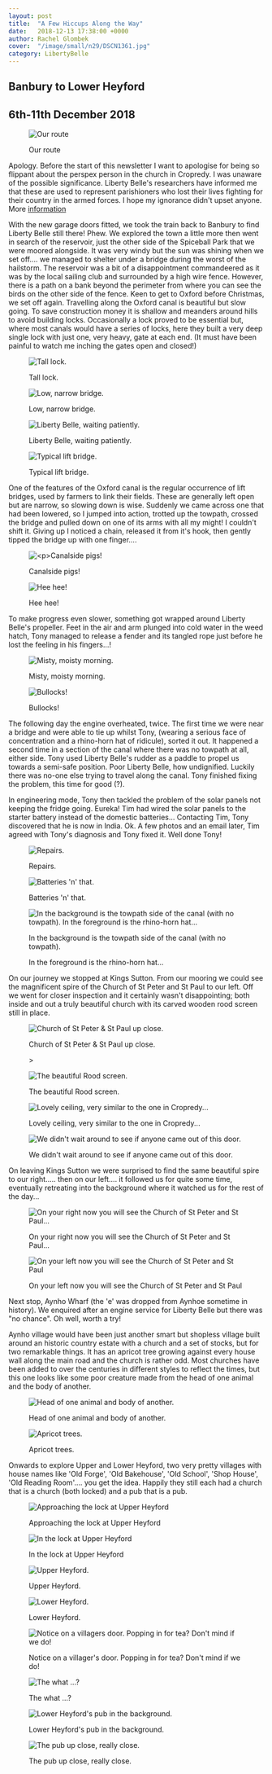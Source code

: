 ```yaml
---
layout: post
title:  "A Few Hiccups Along the Way"
date:   2018-12-13 17:38:00 +0000
author: Rachel Glombek
cover:  "/image/small/n29/DSCN1361.jpg"
category: LibertyBelle
---
```


<h2>Banbury to Lower Heyford</h2>
<h2>6th-11th December 2018</h2>

<figure>
 <img src="{{site.baseurl}}/image/maps/n29map.png" alt="Our route" >
 <figcaption>
 <p>Our route</p>
 </figcaption>
</figure>

<p>Apology.
Before the start of this newsletter I want to apologise for being so flippant about the perspex person in the church in Cropredy. I was unaware of the possible significance. Liberty Belle's researchers have informed me that these are used to represent parishioners who lost their lives fighting for their country in the armed forces. I hope my ignorance didn't upset anyone. More <a href="https://www.churchtimes.co.uk/articles/2018/2-march/news/uk/there-but-not-there">information</a> </p>

<p>With the new garage doors fitted, we took the train back to Banbury to find Liberty Belle still there! Phew.
We explored the town a little more then went in search of the reservoir, just the other side of the Spiceball Park that we were moored alongside. It was very windy but the sun was shining when we set off.... we managed to shelter under a bridge during the worst of the hailstorm. The reservoir was a bit of a disappointment commandeered as it was by the local sailing club and surrounded by a high wire fence. However, there is a path on a bank beyond the perimeter from where you can see the birds on the other side of the fence.
Keen to get to Oxford before Christmas, we set off again.
Travelling along the Oxford canal is beautiful but slow going. To save construction money it is shallow and meanders around hills to avoid building locks. Occasionally a lock proved to be essential but, where most canals would have a series of locks, here they built a very deep single lock with just one, very heavy, gate at each end. (It must have been painful to watch me inching the gates open and closed!)</p>

<figure>
 <img src="{{site.baseurl}}/image/small/n29/DSCN1291.jpg" alt="Tall lock." >
 <figcaption>
 <p>Tall lock.</p>
 </figcaption>
</figure>

<figure>
 <img src="{{site.baseurl}}/image/small/n29/DSCN1320.jpg" alt="Low, narrow bridge." >
 <figcaption>
 <p>Low, narrow bridge.</p>
 </figcaption>
</figure>

<figure>
 <img src="{{site.baseurl}}/image/small/n29/DSCN1372.jpg" alt="Liberty Belle, waiting patiently." >
 <figcaption>
 <p>Liberty Belle, waiting patiently.</p>
 </figcaption>
</figure>

<figure>
 <img src="{{site.baseurl}}/image/small/n29/DSCN1286.jpg" alt="Typical lift bridge." >
 <figcaption>
 <p>Typical lift bridge.</p>
 </figcaption>
</figure>


<p>One of the features of the Oxford canal is the regular occurrence of lift bridges, used by farmers to link their fields. These are generally left open but are narrow, so slowing down is wise. Suddenly we came across one that had been lowered, so I jumped into action, trotted up the towpath, crossed the bridge and pulled down on one of its arms with all my might!  I couldn't shift it. Giving up I noticed a chain, released it from it's hook, then gently tipped the bridge up with one finger....</p>

<figure>
 <img src="{{site.baseurl}}/image/small/n29/DSCN1315.jpg" alt="<p>Canalside pigs!" >
 <figcaption>
 <p>Canalside pigs!</p>
 </figcaption>
</figure>

<figure>
 <img src="{{site.baseurl}}/image/small/n29/DSCN1350.jpg" alt="Hee hee!" >
 <figcaption>
 <p>Hee hee!</p>
 </figcaption>
</figure>


<p>To make progress even slower, something got wrapped around Liberty Belle's propeller. Feet in the air and arm plunged into cold water in the weed hatch, Tony managed to release a fender and its tangled rope just before he lost the feeling in his fingers...!</p>

<figure>
 <img src="{{site.baseurl}}/image/small/n29/DSCN1354.jpg" alt="Misty, moisty morning." >
 <figcaption>
 <p>Misty, moisty morning.</p>
 </figcaption>
</figure>

<figure>
 <img src="{{site.baseurl}}/image/small/n29/DSCN1368.jpg" alt="Bullocks!" >
 <figcaption>
 <p>Bullocks!</p>
 </figcaption>
</figure>

<p>The following day the engine overheated, twice. The first time we were near a bridge and were able to tie up whilst Tony, (wearing a serious face of concentration and a rhino-horn hat of ridicule), sorted it out. It happened a second time in a section of the canal where there was no towpath at all, either side. Tony used Liberty Belle's rudder as a paddle to propel us towards a semi-safe position. Poor Liberty Belle, how undignified. Luckily there was no-one else trying to travel along the canal. Tony finished fixing the problem, this time for good (?).</p>
<p>In engineering mode, Tony then tackled the problem of the solar panels not keeping the fridge going. Eureka! Tim had wired the solar panels to the starter battery instead of the domestic batteries... Contacting Tim, Tony discovered that he is now in India. Ok. A few photos and an email later, Tim agreed with Tony's diagnosis and Tony fixed it. Well done Tony!

<figure>
 <img src="{{site.baseurl}}/image/small/n29/DSCN1361.jpg" alt="Repairs." >
 <figcaption>
 <p>Repairs.</p>
 </figcaption>
</figure>

<figure>
 <img src="{{site.baseurl}}/image/small/n29/DSCN1345.jpg" alt="Batteries 'n' that." >
 <figcaption>
 <p>Batteries 'n' that.</p>
 </figcaption>
</figure>

<figure>
 <img src="{{site.baseurl}}/image/small/n29/DSCN1366.jpg" alt="In the background is the towpath side of the canal (with no towpath). In the foreground is the rhino-horn hat..." >
 <figcaption>
 <p>In the background is the towpath side of the canal (with no towpath).</p>
 <p>In the foreground is the rhino-horn hat...</p>
 </figcaption>
</figure>


<p>On our journey we stopped at Kings Sutton.  From our mooring we could see the magnificent spire of the Church of St Peter and St Paul to our left. Off we went for closer inspection and it certainly wasn't disappointing; both inside and out a truly beautiful church with its carved wooden rood screen still in place.

<figure>
 <img src="{{site.baseurl}}/image/small/n29/DSCN1301.jpg" alt="Church of St Peter & St Paul up close." >
 <figcaption>
 <p>Church of St Peter & St Paul up close.</p>>
 </figcaption>
</figure>

<figure>
 <img src="{{site.baseurl}}/image/small/n29/DSCN1294.jpg" alt="The beautiful Rood screen." >
 <figcaption>
 <p>The beautiful Rood screen.</p>
 </figcaption>
</figure>

<figure>
 <img src="{{site.baseurl}}/image/small/n29/DSCN1298.jpg" alt="Lovely ceiling, very similar to the one in Cropredy..." >
 <figcaption>
 <p>Lovely ceiling, very similar to the one in Cropredy...</p>
 </figcaption>
</figure>

<figure>
 <img src="{{site.baseurl}}/image/small/n29/DSCN1299.jpg" alt="We didn't wait around to see if anyone came out of this door." >
 <figcaption>
 <p>We didn't wait around to see if anyone came out of this door.</p>
 </figcaption>
</figure>


<p>On leaving Kings Sutton we were surprised to find the same beautiful spire to our right..... then on our left.... it followed us for quite some time, eventually retreating into the background where it watched us for the rest of the day...</p>

<figure>
 <img src="{{site.baseurl}}/image/small/n29/DSCN1305.jpg" alt="On your right now you will see the Church of St Peter and St Paul..." >
 <figcaption>
 <p>On your right now you will see the Church of St Peter and St Paul...</p>
 </figcaption>
</figure>

<figure>
 <img src="{{site.baseurl}}/image/small/n29/DSCN1308.jpg" alt="On your left now you will see the Church of St Peter and St Paul" >
 <figcaption>
 <p>On your left now you will see the Church of St Peter and St Paul</p>
 </figcaption>
</figure>


<p>Next stop, Aynho Wharf (the 'e' was dropped from Aynhoe sometime in history). We enquired after an engine service for Liberty Belle but there was "no chance". Oh well, worth a try!</p>

<p>Aynho village would have been just another smart but shopless village built around an historic country estate with a church and a set of stocks, but for two remarkable things. It has an apricot tree growing against every house wall along the main road and the church is rather odd. Most churches have been added to over the centuries in different styles to reflect the times, but this one looks like some poor creature made from the head of one animal and the body of another.</p>

<figure>
 <img src="{{site.baseurl}}/image/small/n29/DSCN1337.jpg" alt="Head of one animal and body of another." >
 <figcaption>
 <p>Head of one animal and body of another.</p>
 </figcaption>
</figure>

<figure>
 <img src="{{site.baseurl}}/image/small/n29/DSCN1340.jpg" alt="Apricot trees." >
 <figcaption>
 <p>Apricot trees.</p>
 </figcaption>
</figure>


<p>Onwards to explore Upper and Lower Heyford, two very pretty villages with house names like 'Old Forge', 'Old Bakehouse', 'Old School', 'Shop House', 'Old Reading Room'.... you get the idea. Happily they still each had a church that is a church (both locked) and a pub that is a pub.</p>

<figure>
 <img src="{{site.baseurl}}/image/small/n29/DSCN1379.jpg" alt="Approaching the lock at Upper Heyford" >
 <figcaption>
 <p>Approaching the lock at Upper Heyford</p>
 </figcaption>
</figure>

<figure>
 <img src="{{site.baseurl}}/image/small/n29/DSCN1381.jpg" alt="In the lock at Upper Heyford" >
 <figcaption>
 <p>In the lock at Upper Heyford</p>
 </figcaption>
</figure>

<figure>
 <img src="{{site.baseurl}}/image/small/n29/DSCN1384.jpg" alt="Upper Heyford." >
 <figcaption>
 <p>Upper Heyford.</p>
 </figcaption>
</figure>

<figure>
 <img src="{{site.baseurl}}/image/small/n29/DSCN1385.jpg" alt="Lower Heyford." >
 <figcaption>
 <p>Lower Heyford.</p>
 </figcaption>
</figure>

<figure>
 <img src="{{site.baseurl}}/image/small/n29/DSCN1390c.jpg" alt="Notice on a villagers door. Popping in for tea? Don't mind if we do!" >
 <figcaption>
 <p>Notice on a villager's door. Popping in for tea? Don't mind if we do!</p>
 </figcaption>
</figure>

<figure>
 <img src="{{site.baseurl}}/image/small/n29/DSCN1382.jpg" alt="The what ...?" >
 <figcaption>
 <p>The what ...?</p>
 </figcaption>
</figure>

<figure>
 <img src="{{site.baseurl}}/image/small/n29/DSCN1387.jpg" alt="Lower Heyford's pub in the background." >
 <figcaption>
 <p>Lower Heyford's pub in the background.</p>
 </figcaption>
</figure>

<figure>
 <img src="{{site.baseurl}}/image/small/n29/DSCN1392.jpg" alt="The pub up close, really close." >
 <figcaption>
 <p>The pub up close, really close.</p>
 </figcaption>
</figure>
